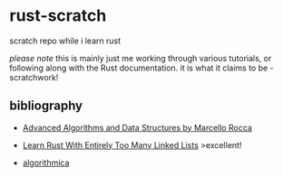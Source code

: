 # rust-scratch
scratch repo while i learn rust

_please note_ this is mainly just me working through various tutorials, or following along with the Rust documentation.  it is what it claims to be - scratchwork!

## bibliography

* [Advanced Algorithms and Data Structures by Marcello Rocca](https://www.manning.com/books/advanced-algorithms-and-data-structures)

* [Learn Rust With Entirely Too Many Linked Lists](https://rust-unofficial.github.io/too-many-lists/index.html) >excellent!

* [algorithmica](https://github.com/AbrarNitk/algorithmica/blob/master/algorithmica/src/tree/bst.rs)

